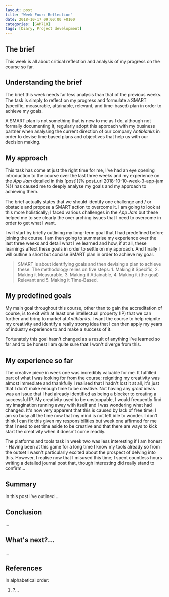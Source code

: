 ```yaml
---
layout: post
title: "Week Four: Reflection"
date: 2018-10-17 09:00:00 +0100
categories: [GAM710]
tags: [Diary, Project development]
---
```


## The brief

This week is all about critical reflection and analysis of my progress on the course so far.

## Understanding the brief

The brief this week needs far less analysis than that of the previous weeks. The task is simply to reflect on my progress and formulate a SMART (specific, measurable, attainable, relevant, and time-based) plan in order to achieve my goals.

A SMART plan is not something that is new to me as I do, although not formally documenting it, regularly adopt this approach with my business partner when analysing the current direction of our company *Antiblanks* in order to devise time based plans and objectives that help us with our decision making.

## My approach

This task has come at just the right time for me, I've had an eye opening introduction to the course over the last three weeks and my experience on the *App Jam* detailed in this [post]({% post_url 2018-10-10-week-3-app-jam %}) has caused me to deeply analyse my goals and my approach to achieving them.

The brief actually states that we should identify one challenge and / or obstacle and propose a SMART action to overcome it. I am going to look at this more holistically; I faced various challenges in the *App Jam* but these helped me to see clearly the over arching issues that I need to overcome in order to get what I want.

I will start by briefly outlining my long-term goal that I had predefined before joining the course. I am then going to summarise my experience over the last three weeks and detail what I've learned and how, if at all, these learnings affect these goals in order to settle on my approach. And finally I will outline a short but concise SMART plan in order to achieve my goal.

> SMART is about identifying goals and then devising a plan to achieve these. The methodology relies on five steps: 1. Making it Specific, 2. Making it Measurable, 3. Making it Attainable, 4. Making it (the goal) Relevant and 5. Making it Time-Based.

## My predefined goals

My main goal throughout this course, other than to gain the accreditation of course, is to exit with at least one intellectual property (IP) that we can further and bring to market at *Antiblanks*. I want the course to help reignite my creativity and identify a really strong idea that I can then apply my years of industry experience to and make a success of it.

Fortunately this goal hasn't changed as a result of anything I've learned so far and to be honest I am quite sure that I won't diverge from this.

## My experience so far

The creative piece in week one was incredibly valuable for me. It fulfilled part of what I was looking for from the course; reigniting my creativity was almost immediate and thankfully I realised that I hadn't lost it at all, it's just that I don't make enough time to be creative. Not having any *great* ideas was an issue that I had already identified as being a blocker to creating a successful IP. My creativity used to be unstoppable, I would frequently find my imagination running away with itself and I was wondering what had changed. It's now very apparent that this is caused by lack of free time; I am so busy all the time now that my mind is not left idle to wonder. I don't think I can fix this given my responsibilities but week one affirmed for me that I need to set time aside to be creative and that there are ways to kick start the creativity when it doesn't come readily.

The platforms and tools task in week two was less interesting if I am honest - Having been at this game for a long time I know my tools already so from the outset I wasn't particularly excited about the prospect of delving into this. However, I realise now that I misused this time; I spent countless hours writing a detailed journal post that, though interesting did really stand to confirm...

## Summary

In this post I've outlined ...

## Conclusion

...

## What's next?...

...

## References

In alphabetical order:

1. ?...
